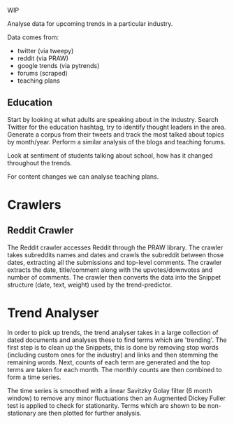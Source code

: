 WIP


Analyse data for upcoming trends in a particular industry.

Data comes from:
- twitter (via tweepy)
- reddit (via PRAW)
- google trends (via pytrends)
- forums (scraped)
- teaching plans

## Education
Start by looking at what adults are speaking about in the industry. Search Twitter for the education hashtag, try to identify thought leaders in the area. Generate a corpus from their tweets and track the most talked about topics by month/year. Perform a similar analysis of the blogs and teaching forums.

Look at sentiment of students talking about school, how has it changed throughout the trends.

For content changes we can analyse teaching plans.


# Crawlers

## Reddit Crawler
The Reddit crawler accesses Reddit through the PRAW library. The crawler takes subreddits names and dates and crawls the subreddit between those dates, extracting all the submissions and top-level comments. The crawler extracts the date, title/comment along with the upvotes/downvotes and number of comments. The crawler then converts the data into the Snippet structure (date, text, weight) used by the trend-predictor.

# Trend Analyser

In order to pick up trends, the trend analyser takes in a large collection of dated documents and analyses these to find terms which are 'trending'. The first step is to clean up the Snippets, this is done by removing stop words (including custom ones for the industry) and links and then stemming the remaining words. Next, counts of each term are generated and the top terms are taken for each month. The monthly counts are then combined to form a time series. 

The time series is smoothed with a linear Savitzky Golay filter (6 month window) to remove any minor fluctuations then an Augmented Dickey Fuller test is applied to check for stationarity. Terms which are shown to be non-stationary are then plotted for further analysis.

